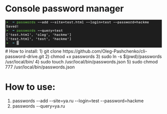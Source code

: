 # Console password manager
<div align="center">
  <img src=logo.png>
</div>
# How to install:
1) git clone https://github.com/Oleg-Pashchenko/cli-password-drive.git
2) chmod +x passwords
3) sudo ln -s $(pwd)/passwords /usr/local/bin/
4) sudo touch /usr/local/bin/passwords.json
5) sudo chmod 777 /usr/local/bin/passwords.json

# How to use:
1) passwords --add --site=ya.ru --login=test --password=hackme
2) passwords --query=ya.ru
